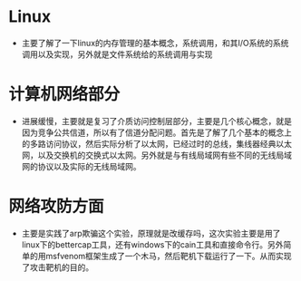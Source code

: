 # Linux
 - 主要了解了一下linux的内存管理的基本概念，系统调用，和其I/O系统的系统调用以及实现，另外就是文件系统给的系统调用与实现
# 计算机网络部分
- 进展缓慢，主要就是复习了介质访问控制层部分，主要是几个核心概念，就是因为竞争公共信道，所以有了信道分配问题。首先是了解了几个基本的概念上的多路访问协议，然后实际分析了以太网，已经过时的总线，集线器经典以太网，以及交换机的交换式以太网。另外就是与有线局域网有些不同的无线局域网的协议以及实际的无线局域网。
# 网络攻防方面
- 主要是实践了arp欺骗这个实验，原理就是改缓存吗，这次实验主要是用了linux下的bettercap工具，还有windows下的cain工具和直接命令行。另外简单的用msfvenom框架生成了一个木马，然后靶机下载运行了一下。从而实现了攻击靶机的目的。
